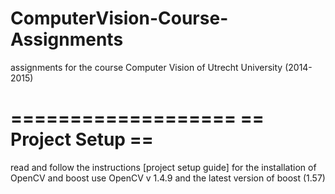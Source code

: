ComputerVision-Course-Assignments
=================================

assignments for the course Computer Vision of Utrecht University (2014-2015)


===================
== Project Setup ==
===================

read and follow the instructions [project setup guide] for the installation of OpenCV and boost
use OpenCV v 1.4.9 and the latest version of boost (1.57)

